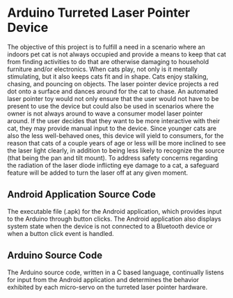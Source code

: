 Arduino Turreted Laser Pointer Device
===========================================================================================
The objective of this project is to fulfill a need in a scenario where an indoors pet cat is not always occupied and provide a means to keep that cat from finding activities to do that are otherwise damaging to household furniture and/or electronics. When cats play, not only is it mentally stimulating, but it also keeps cats fit and in shape. Cats enjoy stalking, chasing, and pouncing on objects. The laser pointer device projects a red dot onto a surface and dances around for the cat to chase. An automated laser pointer toy would not only ensure that the user would not have to be present to use the device but could also be used in scenarios where the owner is not always around to wave a consumer model laser pointer around. If the user decides that they want to be more interactive with their cat, they may provide manual input to the device. Since younger cats are also the less well-behaved ones, this device will yield to consumers, for the reason that cats of a couple years of age or less will be more inclined to see the laser light clearly, in addition to being less likely to recognize the source (that being the pan and tilt mount). To address safety concerns regarding the radiation of the laser diode inflicting eye damage to a cat, a safeguard feature will be added to turn the laser off at any given moment.

Android Application Source Code
-------------------------------------------------------------------------------------------
The executable file (.apk) for the Android application, which provides input to the Arduino through button clicks. The Android application also displays system state when the device is not connected to a Bluetooth device or when a button click event is handled.

Arduino Source Code
-------------------------------------------------------------------------------------------
The Arduino source code, written in a C based language, continually listens for input from the Android application and determines the behavior exhibited by each micro-servo on the turreted laser pointer hardware.
